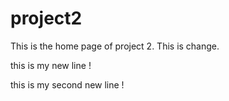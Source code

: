 # project2
This is the home page of project 2. This is change.

this is my new line !

this is my second new line !
